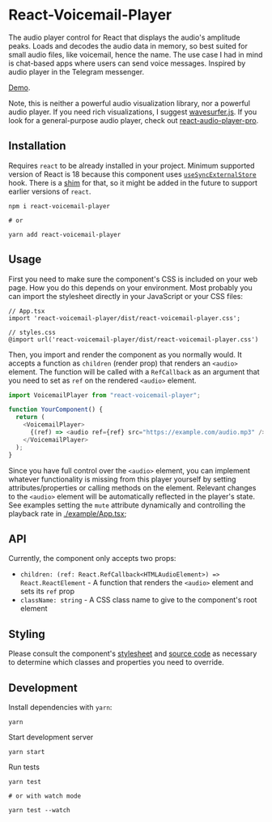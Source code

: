 # React-Voicemail-Player

The audio player control for React that displays the audio's amplitude peaks. Loads and decodes the audio data in memory, so best suited for small audio files, like voicemail, hence the name. The use case I had in mind is chat-based apps where users can send voice messages. Inspired by audio player in the Telegram messenger.

[Demo](https://local-longhaired-liquid.glitch.me/).

Note, this is neither a powerful audio visualization library, nor a powerful audio player. If you need rich visualizations, I suggest [wavesurfer.js](https://wavesurfer-js.org/). If you look for a general-purpose audio player, check out [react-audio-player-pro](https://webbestmaster.github.io/react-audio-player-pro/).

## Installation

Requires `react` to be already installed in your project. Minimum supported version of React is 18 because this component uses [`useSyncExternalStore`](https://react.dev/reference/react/useSyncExternalStore) hook. There is a [shim](https://www.npmjs.com/package/use-sync-external-store) for that, so it might be added in the future to support earlier versions of `react`.

```
npm i react-voicemail-player

# or

yarn add react-voicemail-player
```

## Usage

First you need to make sure the component's CSS is included on your web page. How you do this depends on your environment. Most probably you can import the stylesheet directly in your JavaScript or your CSS files:

```
// App.tsx
import 'react-voicemail-player/dist/react-voicemail-player.css';
```

```
// styles.css
@import url('react-voicemail-player/dist/react-voicemail-player.css')
```

Then, you import and render the component as you normally would. It accepts a function as `children` (render prop) that renders an `<audio>` element. The function will be called with a `RefCallback` as an argument that you need to set as `ref` on the rendered `<audio>` element.

```javascript
import VoicemailPlayer from "react-voicemail-player";

function YourComponent() {
  return (
    <VoicemailPlayer>
      {(ref) => <audio ref={ref} src="https://example.com/audio.mp3" />}
    </VoicemailPlayer>
  );
}
```

Since you have full control over the `<audio>` element, you can implement whatever functionality is missing from this player yourself by setting attributes/properties or calling methods on the element. Relevant changes to the `<audio>` element will be automatically reflected in the player's state. See examples setting the `mute` attribute dynamically and controlling the playback rate in [./example/App.tsx](./example/App.tsx);

## API

Currently, the component only accepts two props:

- `children: (ref: React.RefCallback<HTMLAudioElement>) => React.ReactElement` - A function that renders the `<audio>` element and sets its `ref` prop
- `className: string` - A CSS class name to give to the component's root element

## Styling

Please consult the component's [stylesheet](./src/VoicemailPlayer.css) and [source code](./src/VoicemailPlayer.tsx) as necessary to determine which classes and properties you need to override.

## Development

Install dependencies with `yarn`:

```
yarn
```

Start development server

```
yarn start
```

Run tests

```
yarn test

# or with watch mode

yarn test --watch
```
